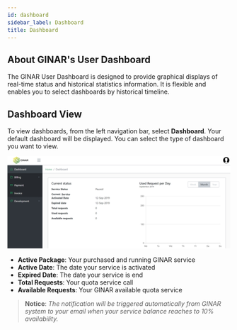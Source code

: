 ```yaml
---
id: dashboard
sidebar_label: Dashboard
title: Dashboard
---
```


## About GINAR's User Dashboard

The GINAR User Dashboard is designed to provide graphical displays of real-time status and historical statistics information. It is flexible and enables you to select dashboards by historical timeline.


## Dashboard View

To view dashboards, from the left navigation bar, select **Dashboard**. Your default dashboard will be displayed. You can select the type of dashboard you want to view.

![Dashboard](https://github.com/GINARTeam/docs/blob/master/docs/API-User-Dashboard/7.Dashboard.jpg?raw=true)

-	**Active Package**: Your purchased and running GINAR service
- **Active Date**: The date your service is activated
- **Expired Date**: The date your service is end
-	**Total Requests**: Your quota service call
-	**Available Requests**: Your GINAR available quota service


> **Notice**: *The notification will be triggered automatically from GINAR system to your email when your service balance reaches to 10% availability.*

